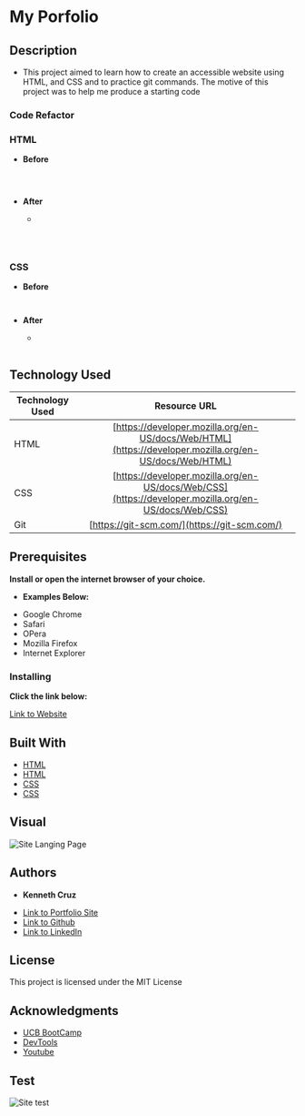 # **My Porfolio**

## **Description**

* This project aimed to learn how to create an accessible website using HTML, and CSS and to practice git commands. The motive of this project was to help me produce a starting code 

### **Code Refactor**

### HTML

- **Before**

```html

  

```
- **After**

  *  

```html

 

```

### CSS

- **Before**

```css



```
- **After**

  * 

```css

```

## **Technology Used**

| Technology Used         | Resource URL           | 
| ------------- |:-------------:| 
| HTML    | [https://developer.mozilla.org/en-US/docs/Web/HTML](https://developer.mozilla.org/en-US/docs/Web/HTML)|  
| CSS     | [https://developer.mozilla.org/en-US/docs/Web/CSS](https://developer.mozilla.org/en-US/docs/Web/CSS)      |   
| Git | [https://git-scm.com/](https://git-scm.com/)     |    



## **Prerequisites**

**Install or open the internet browser of your choice.**

*  **Examples Below:**

- Google Chrome
- Safari
- OPera
- Mozilla Firefox
- Internet Explorer

### **Installing**

**Click the link below:** 

[Link to Website]()

## **Built With**

* [HTML](https://developer.mozilla.org/en-US/docs/Web/HTML)
* [HTML](https://www.w3schools.com/html/default.asp)   
* [CSS](https://developer.mozilla.org/en-US/docs/Web/CSS)
* [CSS](https://www.w3schools.com/css/default.asp)

## **Visual**

![Site Langing Page]()

## **Authors**

* **Kenneth Cruz** 


- [Link to Portfolio Site](#)
- [Link to Github](https://github.com/cruzkenneth504)
- [Link to LinkedIn](linkedin.com/in/cruzkenneth504)

       
## **License**

This project is licensed under the MIT License

## **Acknowledgments**

* [UCB BootCamp](https://bootcamp.berkeley.edu/)
* [DevTools](https://dev.to/)
* [Youtube](https://www.youtube.com/)

## **Test**

![Site test]()